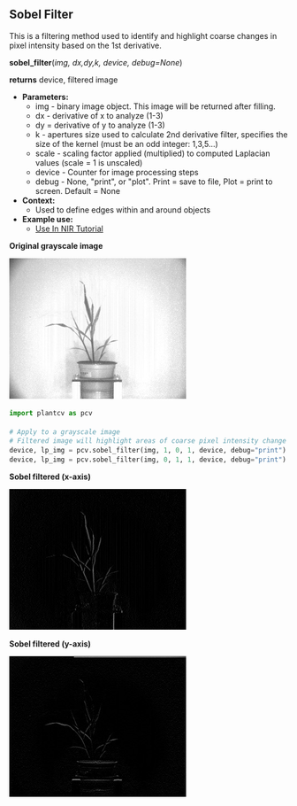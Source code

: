## Sobel Filter

This is a filtering method used to identify and highlight coarse changes in pixel intensity based on the 1st derivative.

**sobel_filter**(*img, dx,dy,k, device, debug=None*)

**returns** device, filtered image

- **Parameters:**
    - img - binary image object. This image will be returned after filling.
    - dx - derivative of x to analyze (1-3)
    - dy = derivative of y to analyze (1-3)
    - k - apertures size used to calculate 2nd derivative filter, specifies the size of the kernel (must be an odd integer: 1,3,5...)
    - scale - scaling factor applied (multiplied) to computed Laplacian values (scale = 1 is unscaled)
    - device - Counter for image processing steps
    - debug - None, "print", or "plot". Print = save to file, Plot = print to screen. Default = None 
- **Context:**
    - Used to define edges within and around objects
- **Example use:**
    - [Use In NIR Tutorial](nir_tutorial.md)

**Original grayscale image**

![Screenshot](img/documentation_images/sobel_filter/original_image.jpg)

```python
import plantcv as pcv

# Apply to a grayscale image
# Filtered image will highlight areas of coarse pixel intensity change based on 1st derivative
device, lp_img = pcv.sobel_filter(img, 1, 0, 1, device, debug="print")
device, lp_img = pcv.sobel_filter(img, 0, 1, 1, device, debug="print")
```

**Sobel filtered (x-axis)**

![Screenshot](img/documentation_images/sobel_filter/sobel-x.jpg)

**Sobel filtered (y-axis)**

![Screenshot](img/documentation_images/sobel_filter/sobel-y.jpg)
